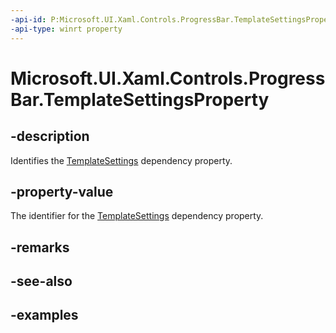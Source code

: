 ```yaml
---
-api-id: P:Microsoft.UI.Xaml.Controls.ProgressBar.TemplateSettingsProperty
-api-type: winrt property
---
```


# Microsoft.UI.Xaml.Controls.ProgressBar.TemplateSettingsProperty

<!--
public static Windows.UI.Xaml.DependencyProperty TemplateSettingsProperty { get; }
-->

## -description

Identifies the [TemplateSettings](progressbar_templatesettings.md) dependency property.

## -property-value

The identifier for the [TemplateSettings](progressbar_templatesettings.md) dependency property.

## -remarks

## -see-also

## -examples

